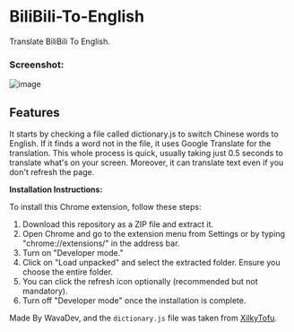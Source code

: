 # BiliBili-To-English
Translate BiliBili To English.

### Screenshot:
![image](https://github.com/user-attachments/assets/594ffde2-3be6-4e05-8a40-51bc9b1cbf54)


## Features
It starts by checking a file called dictionary.js to switch Chinese words to English. If it finds a word not in the file, it uses Google Translate for the translation. This whole process is quick, usually taking just 0.5 seconds to translate what's on your screen. Moreover, it can translate text even if you don't refresh the page.

**Installation Instructions:**

To install this Chrome extension, follow these steps:
1. Download this repository as a ZIP file and extract it.
2. Open Chrome and go to the extension menu from Settings or by typing "chrome://extensions/" in the address bar.
3. Turn on "Developer mode."
4. Click on "Load unpacked" and select the extracted folder. Ensure you choose the entire folder.
5. You can click the refresh icon optionally (recommended but not mandatory).
6. Turn off "Developer mode" once the installation is complete.

Made By WavaDev,
and the `dictionary.js` file was taken from [XilkyTofu](https://github.com/XilkyTofu/bilibili_translate_chrome_extension).
